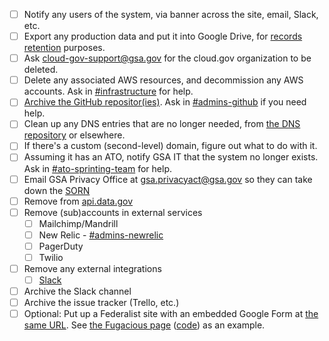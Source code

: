 * [ ] Notify any users of the system, via banner across the site, email, Slack, etc.
* [ ] Export any production data and put it into Google Drive, for [records retention](https://handbook.18f.gov/records-management/) purposes.
* [ ] Ask [cloud-gov-support@gsa.gov](mailto:cloud-gov-support@gsa.gov) for the cloud.gov organization to be deleted.
* [ ] Delete any associated AWS resources, and decommission any AWS accounts. Ask in [#infrastructure](https://gsa-tts.slack.com/messages/infrastructure) for help.
* [ ] [Archive the GitHub repositor(ies)](https://help.github.com/articles/archiving-repositories/). Ask in [#admins-github](https://gsa-tts.slack.com/messages/admins-github) if you need help.
* [ ] Clean up any DNS entries that are no longer needed, from [the DNS repository](https://github.com/18F/dns) or elsewhere.
* [ ] If there's a custom (second-level) domain, figure out what to do with it.
* [ ] Assuming it has an ATO, notify GSA IT that the system no longer exists. Ask in [#ato-sprinting-team](https://gsa-tts.slack.com/messages/ato-sprinting-team) for help.
* [ ] Email GSA Privacy Office at [gsa.privacyact@gsa.gov](mailto:gsa.privacyact@gsa.gov) so they can take down the [SORN](https://before-you-ship.18f.gov/privacy/)
* [ ] Remove from [api.data.gov](https://api.data.gov/)
* [ ] Remove (sub)accounts in external services
    * [ ] Mailchimp/Mandrill
    * [ ] New Relic - [#admins-newrelic](https://gsa-tts.slack.com/messages/admins-newrelic)
    * [ ] PagerDuty
    * [ ] Twilio
* [ ] Remove any external integrations
    * [ ] [Slack](https://handbook.18f.gov/slack/#integrations)
* [ ] Archive the Slack channel
* [ ] Archive the issue tracker (Trello, etc.)
* [ ] Optional: Put up a Federalist site with an embedded Google Form at [the same URL](https://federalist-docs.18f.gov/pages/how-federalist-works/custom-urls/). See [the Fugacious page](https://fugacious.18f.gov/) ([code](https://github.com/18F/fugacious-landing)) as an example.
